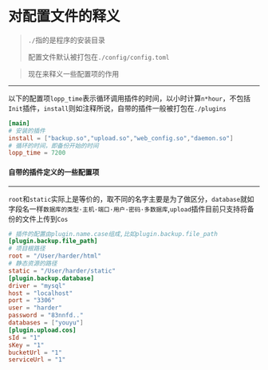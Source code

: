 # 对配置文件的释义

> `./`指的是程序的安装目录
>
> 配置文件默认被打包在`./config/config.toml`

> 现在来释义一些配置项的作用

---

以下的配置项`lopp_time`表示循环调用插件的时间，以小时计算`n*hour`，不包括`Init`插件，`install`则如注释所说，自带的插件一般被打包在`./plugins`

```toml
[main]
# 安装的插件
install = ["backup.so","upload.so","web_config.so","daemon.so"]
# 循环的时间，即备份开始的时间
lopp_time = 7200
```

#### 自带的插件定义的一些配置项

---

`root`和`static`实际上是等价的，取不同的名字主要是为了做区分，`database`就如字段名一样`数据库的类型·主机·端口·用户·密码·多数据库`,`upload`插件目前只支持将备份的文件上传到`Cos`

```toml
# 插件的配置由plugin.name.case组成,比如plugin.backup.file_path
[plugin.backup.file_path]
# 项目根路径
root = "/User/harder/html"
# 静态资源的路径
static = "/User/harder/static"
[plugin.backup.database]
driver = "mysql"
host = "localhost"
port = "3306"
user = "harder"
password = "83nnfd.."
databases = ["youyu"]
[plugin.upload.cos]
sId = "1"
sKey = "1"
bucketUrl = "1"
serviceUrl = "1"
```

